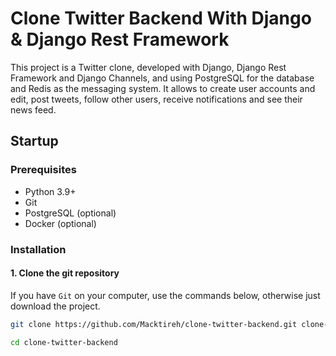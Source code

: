 # Clone Twitter Backend With Django & Django Rest Framework 

This project is a Twitter clone, developed with Django, Django Rest Framework and Django Channels, and using PostgreSQL for the database and Redis as the messaging system. It allows to create user accounts and edit, post tweets, follow other users, receive notifications and see their news feed.

## Startup

### Prerequisites

- Python 3.9+
- Git
- PostgreSQL (optional)
- Docker (optional)

### Installation

#### 1. Clone the git repository

If you have `Git` on your computer, use the commands below, otherwise just download the project.

```bash
git clone https://github.com/Macktireh/clone-twitter-backend.git clone-twitter-backend
```

```bash
cd clone-twitter-backend
```
